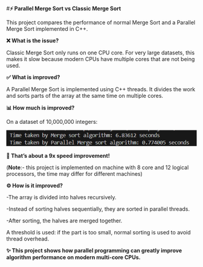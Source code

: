 #**⚡ Parallel Merge Sort vs Classic Merge Sort**

This project compares the performance of normal Merge Sort and a Parallel Merge Sort implemented in C++.

**❌ What is the issue?**

Classic Merge Sort only runs on one CPU core.
For very large datasets, this makes it slow because modern CPUs have multiple cores that are not being used.

**✅ What is improved?**

A Parallel Merge Sort is implemented using C++ threads.
It divides the work and sorts parts of the array at the same time on multiple cores.

**📊 How much is improved?**

On a dataset of 10,000,000 integers:

![image alt](https://github.com/Aatish-hari/Parallel-Merge-Sort/blob/f993d07cdba6af51473cb54826ef064626790205/time%20difference.png)

**🚀 That’s about a 9x speed improvement!**

(**Note**:- this project is implemented on machine with 8 core and 12 logical processors, the time may differ for different machines)

**⚙️ How is it improved?**

-The array is divided into halves recursively.

-Instead of sorting halves sequentially, they are sorted in parallel threads.

-After sorting, the halves are merged together.

A threshold is used: if the part is too small, normal sorting is used to avoid thread overhead.

**✨ This project shows how parallel programming can greatly improve algorithm performance on modern multi-core CPUs.**

